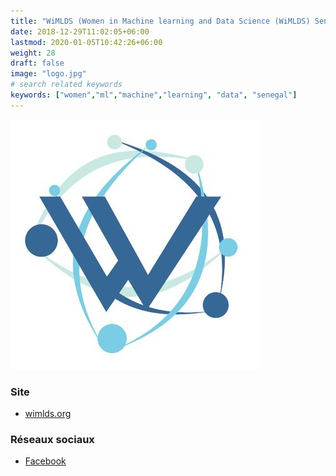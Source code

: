```yaml
---
title: "WiMLDS (Women in Machine learning and Data Science (WiMLDS) Senegalese)"
date: 2018-12-29T11:02:05+06:00
lastmod: 2020-01-05T10:42:26+06:00
weight: 28
draft: false
image: "logo.jpg"
# search related keywords
keywords: ["women","ml","machine","learning", "data", "senegal"]
---
```


![Logo](logo.jpg "logo")

### Site

- [wimlds.org](http://wimlds.org/about-the-dakar-team/)

### Réseaux sociaux

- [Facebook](https://twitter.com/WiMLDS_Dakar)